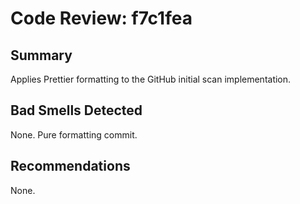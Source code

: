 # Code Review: f7c1fea

## Summary
Applies Prettier formatting to the GitHub initial scan implementation.

## Bad Smells Detected
None. Pure formatting commit.

## Recommendations
None.
